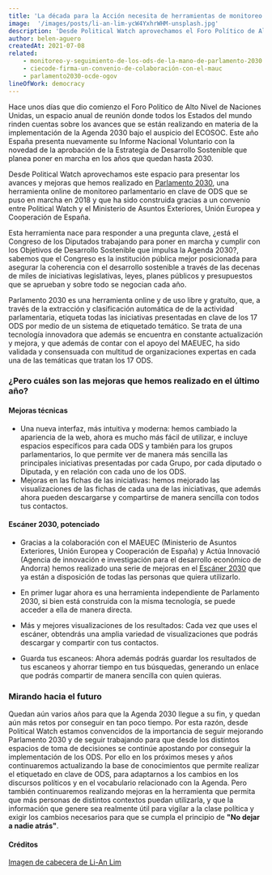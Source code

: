 ```yaml
---
title: 'La década para la Acción necesita de herramientas de monitoreo parlamentario: Novedades en Parlamento 2030'
image:  '/images/posts/li-an-lim-ycW4YxhrWHM-unsplash.jpg'
description: 'Desde Political Watch aprovechamos el Foro Político de Alto Nivel de Naciones Unidas para presentar los avances y mejoras que hemos realizado en Parlamento 2030, una herramienta online de monitoreo parlamentario en clave de ODS.'
author: belen-aguero
createdAt: 2021-07-08
related:
    - monitoreo-y-seguimiento-de-los-ods-de-la-mano-de-parlamento-2030
    - ciecode-firma-un-convenio-de-colaboración-con-el-mauc
    - parlamento2030-ocde-ogov
lineOfWork: democracy
---
```


Hace unos días que dio comienzo el Foro Político de Alto Nivel de Naciones Unidas, un espacio anual de reunión donde todos los Estados del mundo rinden cuentas sobre los avances que se están realizando en materia de la implementación de la Agenda 2030 bajo el auspicio del ECOSOC. Este año España presenta nuevamente su Informe Nacional Voluntario con la novedad de la aprobación de la Estrategia de Desarrollo Sostenible que planea poner en marcha en los años que quedan hasta 2030.

Desde Political Watch aprovechamos este espacio para presentar los avances y mejoras que hemos realizado en [Parlamento 2030](https://www.parlamento2030.es/), una herramienta online de monitoreo parlamentario en clave de ODS que se puso en marcha en 2018 y que ha sido construida gracias a un convenio entre Political Watch y el Ministerio de Asuntos Exteriores, Unión Europea y Cooperación de España.

Esta herramienta nace para responder a una pregunta clave, ¿está el Congreso de los Diputados trabajando para poner en marcha y cumplir con los Objetivos de Desarrollo Sostenible que impulsa la Agenda 2030?, sabemos que el Congreso es la institución pública mejor posicionada para asegurar la coherencia con el desarrollo sostenible a través de las decenas de miles de iniciativas legislativas, leyes, planes públicos y presupuestos que se aprueban y sobre todo se negocian cada año.

Parlamento 2030 es una herramienta online y de uso libre y gratuito, que, a través de la extracción y clasificación automática de de la actividad parlamentaria, etiqueta todas las iniciativas presentadas en clave de los 17 ODS por medio de un sistema de etiquetado temático. Se trata de una tecnología innovadora que además se encuentra en constante actualización y mejora, y que además de contar con el apoyo del MAEUEC, ha sido validada y consensuada con multitud de organizaciones expertas en cada una de las temáticas que tratan los 17 ODS.

### ¿Pero cuáles son las mejoras que hemos realizado en el último año?

#### Mejoras técnicas

* Una nueva interfaz, más intuitiva y moderna: hemos cambiado la apariencia de la web, ahora es mucho más fácil de utilizar, e incluye espacios específicos para cada ODS y también para los grupos parlamentarios, lo que permite ver de manera más sencilla las principales iniciativas presentadas por cada Grupo, por cada diputado o Diputada, y en relación con cada uno de los ODS.
* Mejoras en las fichas de las iniciativas: hemos mejorado las visualizaciones de las fichas de cada una de las iniciativas, que además ahora pueden descargarse y compartirse de manera sencilla con todos tus contactos.

#### Escáner 2030, potenciado

* Gracias a la colaboración con el MAEUEC (Ministerio de Asuntos Exteriores, Unión Europea y Cooperación de España) y Actúa Innovació (Agencia de innovación e investigación para el desarrollo económico de Andorra) hemos realizado una serie de mejoras en el [Escáner 2030](https://www.escaner2030.es/) que ya están a disposición de todas las personas que quiera utilizarlo.

* En primer lugar ahora es una herramienta independiente de Parlamento 2030, si bien está construida con la misma tecnología, se puede acceder a ella de manera directa.
* Más y mejores visualizaciones de los resultados: Cada vez que uses el escáner, obtendrás una amplia variedad de visualizaciones que podrás descargar y compartir con tus contactos.
* Guarda tus escaneos: Ahora además podrás guardar los resultados de tus escaneos y ahorrar tiempo en tus búsquedas, generando un enlace que podrás compartir de manera sencilla con quien quieras.


### Mirando hacia el futuro

Quedan aún varios años para que la Agenda 2030 llegue a su fin, y quedan aún más retos por conseguir en tan poco tiempo. Por esta razón, desde Political Watch estamos convencidos de la importancia de seguir mejorando Parlamento 2030 y de seguir trabajando para que desde los distintos espacios de toma de decisiones se continúe apostando por conseguir la implementación de los ODS. Por ello en los próximos meses y años continuaremos actualizando la base de conocimientos que permite realizar el etiquetado en clave de ODS, para adaptarnos a los cambios en los discursos políticos y en el vocabulario relacionado con la Agenda. Pero también continuaremos realizando mejoras en la herramienta que permita que más personas de distintos contextos puedan utilizarla, y que la información que genere sea realmente útil para vigilar a la clase política y exigir los cambios necesarios para que se cumpla el principio de **"No dejar a nadie atrás"**.


#### Créditos

[Imagen de cabecera de Li-An Lim](https://unsplash.com/photos/ycW4YxhrWHM)
